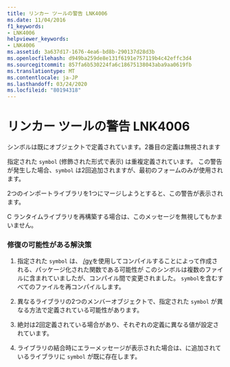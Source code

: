 ```yaml
---
title: リンカー ツールの警告 LNK4006
ms.date: 11/04/2016
f1_keywords:
- LNK4006
helpviewer_keywords:
- LNK4006
ms.assetid: 3a637d17-1676-4ea6-bd8b-290137d28d3b
ms.openlocfilehash: d949ba259de8e131f6191e757119b4c42effc3d4
ms.sourcegitcommit: 857fa6b530224fa6c18675138043aba9aa0619fb
ms.translationtype: MT
ms.contentlocale: ja-JP
ms.lasthandoff: 03/24/2020
ms.locfileid: "80194318"
---
```

# <a name="linker-tools-warning-lnk4006"></a>リンカー ツールの警告 LNK4006

シンボルは既にオブジェクトで定義されています。2番目の定義は無視されます

指定された `symbol` (修飾された形式で表示) は重複定義されています。 この警告が発生した場合、`symbol` は2回追加されますが、最初のフォームのみが使用されます。

2つのインポートライブラリを1つにマージしようとすると、この警告が表示されます。

C ランタイムライブラリを再構築する場合は、このメッセージを無視してもかまいません。

### <a name="to-fix-by-using-the-following-possible-solutions"></a>修復の可能性がある解決策

1. 指定された `symbol` は、 [/gy](../../build/reference/gy-enable-function-level-linking.md)を使用してコンパイルすることによって作成される、パッケージ化された関数である可能性が このシンボルは複数のファイルに含まれていましたが、コンパイル間で変更されました。 `symbol`を含むすべてのファイルを再コンパイルします。

1. 異なるライブラリの2つのメンバーオブジェクトで、指定された `symbol` が異なる方法で定義されている可能性があります。

1. 絶対は2回定義されている場合があり、それぞれの定義に異なる値が設定されています。

1. ライブラリの結合時にエラーメッセージが表示された場合は、に追加されているライブラリに `symbol` が既に存在します。

